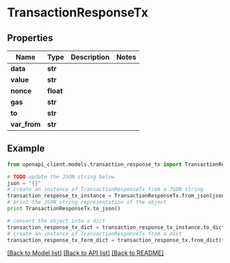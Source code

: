# TransactionResponseTx


## Properties
Name | Type | Description | Notes
------------ | ------------- | ------------- | -------------
**data** | **str** |  | 
**value** | **str** |  | 
**nonce** | **float** |  | 
**gas** | **str** |  | 
**to** | **str** |  | 
**var_from** | **str** |  | 

## Example

```python
from openapi_client.models.transaction_response_tx import TransactionResponseTx

# TODO update the JSON string below
json = "{}"
# create an instance of TransactionResponseTx from a JSON string
transaction_response_tx_instance = TransactionResponseTx.from_json(json)
# print the JSON string representation of the object
print TransactionResponseTx.to_json()

# convert the object into a dict
transaction_response_tx_dict = transaction_response_tx_instance.to_dict()
# create an instance of TransactionResponseTx from a dict
transaction_response_tx_form_dict = transaction_response_tx.from_dict(transaction_response_tx_dict)
```
[[Back to Model list]](../README.md#documentation-for-models) [[Back to API list]](../README.md#documentation-for-api-endpoints) [[Back to README]](../README.md)


